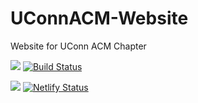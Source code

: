# UConnACM-Website
Website for UConn ACM Chapter

<img src="https://img.icons8.com/color/50/000000/travis-ci.png"> [![Build Status](https://travis-ci.org/brandonmino/UConnACM-Website.svg?branch=release)](https://travis-ci.org/brandonmino/UConnACM-Website) 

<img src="https://www.netlify.com/press//img/press/logos/logomark.png"> [![Netlify Status](https://api.netlify.com/api/v1/badges/5caa65f9-0406-46d9-8f63-76e2fcc5cfa6/deploy-status)](https://app.netlify.com/sites/uconnacm/deploys)
